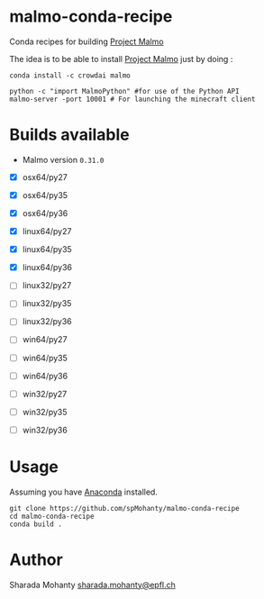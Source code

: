 # malmo-conda-recipe

Conda recipes for building [Project Malmo](https://github.com/Microsoft/malmo)

The idea is to be able to install [Project Malmo](https://github.com/Microsoft/malmo) just by doing :
```
conda install -c crowdai malmo

python -c "import MalmoPython" #for use of the Python API
malmo-server -port 10001 # For launching the minecraft client
```

# Builds available

* Malmo version `0.31.0`
- [x] osx64/py27
- [x] osx64/py35
- [x] osx64/py36
- [x] linux64/py27
- [x] linux64/py35
- [x] linux64/py36
- [ ] linux32/py27
- [ ] linux32/py35
- [ ] linux32/py36
- [ ] win64/py27
- [ ] win64/py35
- [ ] win64/py36
- [ ] win32/py27
- [ ] win32/py35
- [ ] win32/py36



# Usage
Assuming you have [Anaconda](http://anaconda.org/) installed.
```
git clone https://github.com/spMohanty/malmo-conda-recipe
cd malmo-conda-recipe
conda build .
```

# Author
Sharada Mohanty <sharada.mohanty@epfl.ch>   
